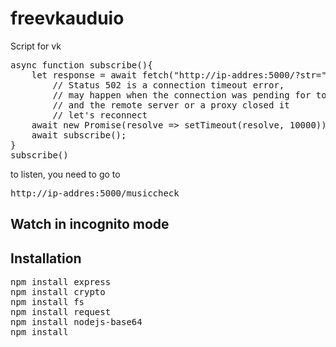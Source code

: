 # freevkauduio
<p>Script for vk</p>
<pre>
async function subscribe(){
    let response = await fetch("http://ip-addres:5000/?str="+window.btoa(unescape(encodeURIComponent(document.querySelector('.audio_page_player_title_song_title').innerText+" "+document.querySelector('.audio_page_player_title_performer').innerText))));
        // Status 502 is a connection timeout error,
        // may happen when the connection was pending for too long,
        // and the remote server or a proxy closed it
        // let's reconnect
    await new Promise(resolve => setTimeout(resolve, 10000));
    await subscribe();
}
subscribe()
</pre>

to listen, you need to go to 
<pre>http://ip-addres:5000/musiccheck</pre>
<h2>Watch in incognito mode</h2>
<h2>Installation</h2>
<pre>
npm install express
npm install crypto
npm install fs
npm install request
npm install nodejs-base64
npm install
</pre>
